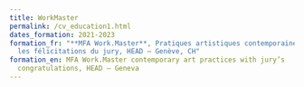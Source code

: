 ```yaml
---
title: WorkMaster
permalink: /cv_education1.html
dates_formation: 2021-2023
formation_fr: "**MFA Work.Master**, Pratiques artistiques contemporaines, avec
  les félicitations du jury, HEAD – Genève, CH"
formation_en: MFA Work.Master contemporary art practices with jury’s
  congratulations, HEAD – Geneva
---
```

